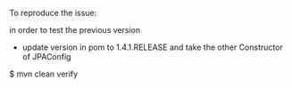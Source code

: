 To reproduce the issue:

in order to test the previous version 
- update version in pom to 1.4.1.RELEASE and take the other Constructor of JPAConfig

$ mvn clean verify